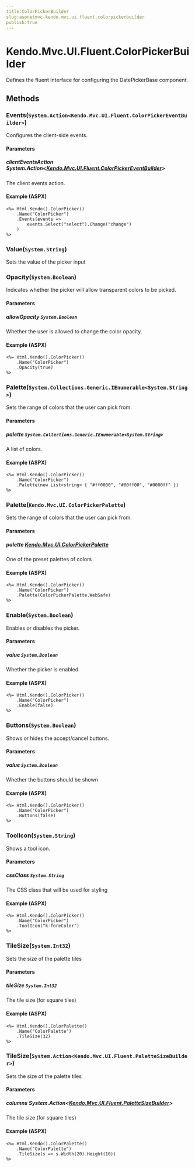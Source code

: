```yaml
---
title:ColorPickerBuilder
slug:aspnetmvc-kendo.mvc.ui.fluent.colorpickerbuilder
publish:true
---
```


# Kendo.Mvc.UI.Fluent.ColorPickerBuilder
Defines the fluent interface for configuring the DatePickerBase component.



## Methods

### Events(`System.Action<Kendo.Mvc.UI.Fluent.ColorPickerEventBuilder>`)
Configures the client-side events.


#### Parameters

##### clientEventsAction System.Action<[Kendo.Mvc.UI.Fluent.ColorPickerEventBuilder](/api/wrappers/aspnet-mvc/Kendo.Mvc.UI.Fluent/ColorPickerEventBuilder)>
The client events action.




#### Example (ASPX)
    <%= Html.Kendo().ColorPicker()
        .Name("ColorPicker")
        .Events(events =>
            events.Select("select").Change("change")
        )
    %>


### Value(`System.String`)
Sets the value of the picker input





### Opacity(`System.Boolean`)
Indicates whether the picker will allow transparent colors to be picked.


#### Parameters

##### allowOpacity `System.Boolean`
Whether the user is allowed to change the color opacity.




#### Example (ASPX)
    <%= Html.Kendo().ColorPicker()
        .Name("ColorPicker")
        .Opacity(true)
    %>


### Palette(`System.Collections.Generic.IEnumerable<System.String>`)
Sets the range of colors that the user can pick from.


#### Parameters

##### palette `System.Collections.Generic.IEnumerable<System.String>`
A list of colors.




#### Example (ASPX)
    <%= Html.Kendo().ColorPicker()
        .Name("ColorPicker")
        .Palette(new List<string> { "#ff0000", "#00ff00", "#0000ff" })
    %>


### Palette(`Kendo.Mvc.UI.ColorPickerPalette`)
Sets the range of colors that the user can pick from.


#### Parameters

##### palette [Kendo.Mvc.UI.ColorPickerPalette](/api/wrappers/aspnet-mvc/Kendo.Mvc.UI/ColorPickerPalette)
One of the preset palettes of colors




#### Example (ASPX)
    <%= Html.Kendo().ColorPicker()
        .Name("ColorPicker")
        .Palette(ColorPickerPalette.WebSafe)
    %>


### Enable(`System.Boolean`)
Enables or disables the picker.


#### Parameters

##### value `System.Boolean`
Whether the picker is enabled




#### Example (ASPX)
    <%= Html.Kendo().ColorPicker()
        .Name("ColorPicker")
        .Enable(false)
    %>


### Buttons(`System.Boolean`)
Shows or hides the accept/cancel buttons.


#### Parameters

##### value `System.Boolean`
Whether the buttons should be shown




#### Example (ASPX)
    <%= Html.Kendo().ColorPicker()
        .Name("ColorPicker")
        .Buttons(false)
    %>


### ToolIcon(`System.String`)
Shows a tool icon.


#### Parameters

##### cssClass `System.String`
The CSS class that will be used for styling




#### Example (ASPX)
    <%= Html.Kendo().ColorPicker()
        .Name("ColorPicker")
        .ToolIcon("k-foreColor")
    %>


### TileSize(`System.Int32`)
Sets the size of the palette tiles


#### Parameters

##### tileSize `System.Int32`
The tile size (for square tiles)




#### Example (ASPX)
    <%= Html.Kendo().ColorPalette()
        .Name("ColorPalette")
        .TileSize(32)
    %>


### TileSize(`System.Action<Kendo.Mvc.UI.Fluent.PaletteSizeBuilder>`)
Sets the size of the palette tiles


#### Parameters

##### columns System.Action<[Kendo.Mvc.UI.Fluent.PaletteSizeBuilder](/api/wrappers/aspnet-mvc/Kendo.Mvc.UI.Fluent/PaletteSizeBuilder)>
The tile size (for square tiles)




#### Example (ASPX)
    <%= Html.Kendo().ColorPalette()
        .Name("ColorPalette")
        .TileSize(s => s.Width(20).Height(10))
    %>



